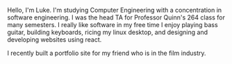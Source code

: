 Hello, I'm Luke.
I'm studying Computer Engineering with a concentration in software engineering.
I was the head TA for Professor Quinn's 264 class for many semesters.
I really like software
in my free time I enjoy playing bass guitar, building keyboards, ricing my linux desktop, and designing and developing websites using react.

I recently built a portfolio site for my friend who is in the film industry.
